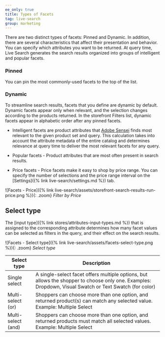 ```yaml
---
ee_only: true
title: Types of Facets
tag: live-search
group: marketing
---
```


There are two distinct types of facets: Pinned and Dynamic. In addition, there are several characteristics that affect their presentation and behavior. You can specify which attributes you want to be returned. At query time, Live Search generates the search results organized into groups of intelligent and popular facets.

### Pinned

You can pin the most commonly-used facets to the top of the list.

### Dynamic

To streamline search results, facets that you define are dynamic by default. Dynamic facets appear only when relevant, and the selection changes according to the products returned. In the storefront Filters list, dynamic facets appear in alphabetic order after any pinned facets.

- Intelligent facets are product attributes that [Adobe Sensei](https://www.adobe.com/sensei.html) finds most relevant to the given product set and query. This calculation takes into account the attribute metadata of the entire catalog and determines relevance at query time to deliver the most relevant facets for any query.

- Popular facets - Product attributes that are most often present in search results.

- Price facets - Price facets make it easy to shop by price range. You can specify the number of selections and the price range interval on the [Settings]({% link live-search/settings.md %}) tab.

![Facets - Price]({% link live-search/assets/storefront-search-results-run-price.png %}){: .zoom}
_Filter by Price_

## Select type

The [input type]({% link stores/attributes-input-types.md %}) that is assigned to the corresponding attribute determines how many facet values can be selected as filters in the query, and their effect on the search results.

![Facets - Select type]({% link live-search/assets/facets-select-type.png %}){: .zoom}
_Select type_

|**Select type**|**Description**|
|---|---|
|Single select |A single-select facet offers multiple options, but allows the shopper to choose only one. Examples: Dropdown, Visual Swatch or Text Swatch (for color)|
|Multi-select (or) |Shoppers can choose more than one option, and returned product(s) can match any selected value. Example: Multiple Select |
|Multi-select (and) |Shoppers can choose more than one option, and returned products must match all selected values. Example: Multiple Select |
